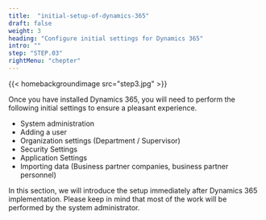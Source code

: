 ```yaml
---
title:  "initial-setup-of-dynamics-365"
draft: false
weight: 3
heading: "Configure initial settings for Dynamics 365"
intro: ""
step: "STEP.03"
rightMenu: "chepter"
---
```


{{< homebackgroundimage src="step3.jpg" >}}

Once you have installed Dynamics 365, you will need to perform the following initial settings to ensure a pleasant experience.

* System administration
* Adding a user
* Organization settings (Department / Supervisor)
* Security Settings
* Application Settings
* Importing data (Business partner companies, business partner personnel)

In this section, we will introduce the setup immediately after Dynamics 365 implementation. Please keep in mind that most of the work will be performed by the system administrator.
